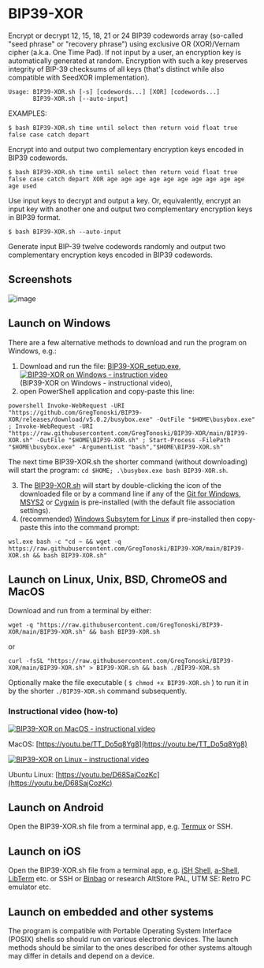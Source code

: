 # BIP39-XOR
Encrypt or decrypt 12, 15, 18, 21 or 24 BIP39 codewords array (so-called "seed phrase" or "recovery phrase") using exclusive OR (XOR)/Vernam cipher (a.k.a. One Time Pad). If not input by a user, an encryption key is automatically generated at random. Encryption with such a key preserves integrity of BIP-39 checksums of all keys (that's distinct while also compatible with SeedXOR implementation).

```
Usage: BIP39-XOR.sh [-s] [codewords...] [XOR] [codewords...]
       BIP39-XOR.sh [--auto-input]
```

EXAMPLES:

`$ bash BIP39-XOR.sh time until select then return void float true false case catch depart`

Encrypt into and output two complementary encryption keys encoded in BIP39 codewords.

`$ bash BIP39-XOR.sh time until select then return void float true false case catch depart XOR age age age age age age age age age age age used`

Use input keys to decrypt and output a key. Or, equivalently, encrypt an input key with another one and output two complementary encryption keys in BIP39 format.

`$ bash BIP39-XOR.sh --auto-input`

Generate input BIP-39 twelve codewords randomly and output two complementary encryption keys encoded in BIP39 codewords.

## Screenshots
![image](https://github.com/GregTonoski/BIP39-XOR/assets/111286121/8eb12917-c1a4-4f68-9970-8d4f93a61109)


## Launch on Windows
There are a few alternative methods to download and run the program on Windows, e.g.:
1. Download and run the file: [BIP39-XOR_setup.exe](https://github.com/GregTonoski/BIP39-XOR/releases/download/v5.0.2/BIP39-XOR_setup.exe),  
[![BIP39-XOR on Windows - instruction video](https://img.youtube.com/vi/oZAIvqtOBK4/default.jpg)](https://youtu.be/oZAIvqtOBK4)  
(BIP39-XOR on Windows - instructional video),
2. open PowerShell application and copy-paste this line:
```
powershell Invoke-WebRequest -URI "https://github.com/GregTonoski/BIP39-XOR/releases/download/v5.0.2/busybox.exe" -OutFile "$HOME\busybox.exe" ; Invoke-WebRequest -URI "https://raw.githubusercontent.com/GregTonoski/BIP39-XOR/main/BIP39-XOR.sh" -OutFile "$HOME\BIP39-XOR.sh" ; Start-Process -FilePath "$HOME\busybox.exe" -ArgumentList "bash","$HOME\BIP39-XOR.sh"
```
The next time BIP39-XOR.sh the shorter command (without downloading) will start the program: `cd $HOME; .\busybox.exe bash BIP39-XOR.sh`.

3. The [BIP39-XOR.sh](https://raw.githubusercontent.com/GregTonoski/BIP39-XOR/main/BIP39-XOR.sh) will start by double-clicking the icon of the downloaded file or by a command line if any of the [Git for Windows](https://git-scm.com/downloads), [MSYS2](https://www.msys2.org/) or [Cygwin](https://www.cygwin.com/) is pre-installed (with the default file association settings).
4. (recommended) [Windows Subsytem for Linux](https://learn.microsoft.com/en-us/windows/wsl/install) if pre-installed then copy-paste this into the command prompt:
```
wsl.exe bash -c "cd ~ && wget -q https://raw.githubusercontent.com/GregTonoski/BIP39-XOR/main/BIP39-XOR.sh && bash BIP39-XOR.sh"
```

## Launch on Linux, Unix, BSD, ChromeOS and MacOS
Download and run from a terminal by either:
```
wget -q "https://raw.githubusercontent.com/GregTonoski/BIP39-XOR/main/BIP39-XOR.sh" && bash BIP39-XOR.sh
```
or
```
curl -fsSL "https://raw.githubusercontent.com/GregTonoski/BIP39-XOR/main/BIP39-XOR.sh" > BIP39-XOR.sh && bash ./BIP39-XOR.sh
```
Optionally make the file executable ( `$ chmod +x BIP39-XOR.sh` ) to run it in by the shorter `./BIP39-XOR.sh` command subsequently.
### Instructional video (how-to)
[![BIP39-XOR on MacOS - instructional video](https://img.youtube.com/vi/TT_Do5q8Yg8/default.jpg)](https://youtu.be/TT_Do5q8Yg8)

MacOS: [https://youtu.be/TT_Do5q8Yg8](https://youtu.be/TT_Do5q8Yg8)

[![BIP39-XOR on Linux - instructional video](https://img.youtube.com/vi/D68SajCozKc/default.jpg)](https://youtu.be/D68SajCozKc) 

Ubuntu Linux: [https://youtu.be/D68SajCozKc](https://youtu.be/D68SajCozKc)
## Launch on Android
Open the BIP39-XOR.sh file from a terminal app, e.g. [Termux](https://github.com/termux/termux-app) or SSH.
## Launch on iOS
Open the BIP39-XOR.sh file from a terminal app, e.g.  [iSH Shell](https://apps.apple.com/us/app/ish-shell/id1436902243), [a-Shell](https://apps.apple.com/us/app/a-shell/id1473805438), [LibTerm](https://apps.apple.com/us/app/libterm/id1380911705) etc. or SSH or [Binbag](https://newosxbook.com/tools/iOSBinaries.html) or research AltStore PAL, UTM SE: Retro PC emulator etc.
## Launch on embedded and other systems
The program is compatible with Portable Operating System Interface (POSIX) shells so should run on various electronic devices. The launch methods should be similar to the ones described for other systems altough may differ in details and depend on a device.
